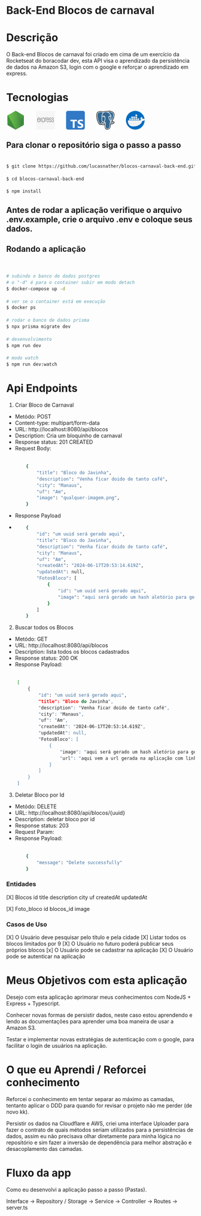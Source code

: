 # Back-End Blocos de carnaval

# Descrição

<p>O Back-end Blocos de carnaval foi criado em cima de um exercício da Rocketseat do boracodar dev, esta API visa o aprendizado da persistência de dados na Amazon S3, login com o google e reforçar o aprendizado em express.</p>

# Tecnologias 

<div style="display: flex; gap: 30px;">
    <img alt="NodeJs" src="./assets/node-js.png" style="width:50px;">
    <img alt="Express" src="./assets/express.png" style="width:50px;">
    <img alt="Typescript" src="./assets/typescript.png" style="width:50px;">
    <img alt="Postgresql" src="./assets/postgre.png" style="width:50px;">
    <img alt="Docker" src="./assets/docker.png" style="width:50px;">
</div>

## Para clonar o repositório siga o passo a passo


```bash

$ git clone https://github.com/lucasnather/blocos-carnaval-back-end.git

$ cd blocos-carnaval-back-end

$ npm install

```

## Antes de rodar a aplicação verifique o arquivo .env.example, crie o arquivo .env e coloque seus dados.

## Rodando a aplicação

```bash


# subindo o banco de dados postgres
# o "-d" é para o container subir em modo detach
$ docker-compose up -d

# ver se o container está em execução
$ docker ps

# rodar o banco de dados prisma
$ npx prisma migrate dev

# desenvolvimento
$ npm run dev

# modo watch
$ npm run dev:watch

```

# Api Endpoints

1. Criar Bloco de Carnaval

<ul>
    <li>Metódo: POST</li>
    <li>Content-type: multipart/form-data</li>
    <li>URL: http://localhost:8080/api/blocos</li>
    <li>Description: Cria um bloquinho de carnaval</li>
    <li>Response status: 201 CREATED</li>
    <li>Request Body:</li>

```bash

    {
        "title": "Bloco do Javinha",
        "description": "Venha ficar doido de tanto café",
        "city": "Manaus",
        "uf": "Am",
        "image": "qualquer-imagem.png",
    }

```

<li>Response Payload<li>


```bash
    {
        "id": "um uuid será gerado aqui",
        "title": "Bloco do Javinha",
        "description": "Venha ficar doido de tanto café",
        "city": "Manaus",
        "uf": "Am",
        "createdAt": "2024-06-17T20:53:14.619Z",
        "updatedAt": null,
        "FotosBloco": [
            {
                "id": "um uuid será gerado aqui",
                "image": "aqui será gerado um hash aletório para gerar o nome da imagem ( por boas práticas)"
            }
        ]
    }
```

</ul>


2. Buscar todos os Blocos

<ul>
    <li>Metódo: GET</li>
    <li>URL: http://localhost:8080/api/blocos</li>
    <li>Description: lista todos os blocos cadastrados </li>
    <li>Response status: 200 OK</li>
    <li>Response Payload: </li>
</ul>

```bash

    [
        {
            "id": "um uuid será gerado aqui",
            "title": "Bloco do Javinha",
            "description": "Venha ficar doido de tanto café",
            "city": "Manaus",
            "uf": "Am",
            "createdAt": "2024-06-17T20:53:14.619Z",
            "updatedAt": null,
            "FotosBloco": [
                {
                    "image": "aqui será gerado um hash aletório para gerar o nome da imagem ( por boas práticas)",
                    "url": "aqui vem a url gerada na aplicação com link da foto da Amazon s3"
                }
            ]
        }
    ]

```
3. Deletar Bloco por Id
<ul>
    <li>Metódo: DELETE</li>
    <li>URL: http://localhost:8080/api/blocos/{uuid}</li>
    <li>Description: deletar bloco por id </li>
    <li>Response status: 203</li>
    <li>Request Param: </li>
    <li>Response Payload: </li>

```bash

    {
        "message": "Delete successfully"
    }

```
</ul>


### Entidades

[X] Blocos
    id
    title
    description
    city
    uf
    createdAt
    updatedAt

[X] Foto_bloco
    id
    blocos_id
    image

### Casos de Uso

[X] O Usuário deve pesquisar pelo título e pela cidade
[X] Listar todos os blocos limitados por 9
[X] O Usuário no futuro poderá publicar seus próprios blocos
[x] O Usuário pode se cadastrar na aplicação
[X] O Usuário pode se autenticar na aplicação


# Meus Objetivos com esta aplicação

<p>Desejo com esta aplicação aprimorar meus conhecimentos com NodeJS + Express + Typescript.</p>

<p>Conhecer novas formas de persistir dados, neste caso estou aprendendo e lendo as documentações para aprender uma boa maneira de usar a Amazon S3.</p>

<p>Testar e implementar novas estratégias de autenticação com o google, para facilitar o login de usuários na aplicação.</p>

# O que eu Aprendi / Reforcei conhecimento

<p>Reforcei o conhecimento em tentar separar ao máximo as camadas, tentanto aplicar o DDD para quando for revisar o projeto não me perder (de novo kk).</p> 

<p>Persistir os dados na Cloudflare e AWS, criei uma interface Uploader para fazer o contrato de quais métodos seriam utilizados para a persistências de dados, assim eu não precisava olhar diretamente para minha lógica no repositório e sim fazer a inversão de dependência para melhor abstração e desacoplamento das camadas. </p>

# Fluxo da app

<p>Como eu desenvolvi a aplicação passo a passo (Pastas).</p>

<p>Interface -> Repository / Storage -> Service -> Controller -> Routes -> server.ts </p>
